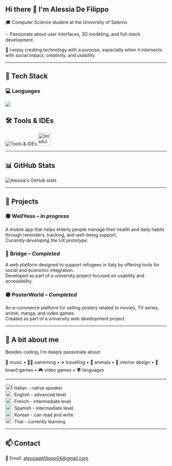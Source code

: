 ## Hi there 👋 I'm Alessia De Filippo

🎓 Computer Science student at the University of Salerno

💡 Passionate about user interfaces, 3D modeling, and full-stack development.

🧠 I enjoy creating technology with a purpose, especially when it intersects with social impact, creativity, and usability.

---

## 🔧 Tech Stack

### 💻 Languages
<p align="left">
<img src="https://skillicons.dev/icons?i=java,c,cs,js,html,css,python&theme=dark" />
</p>


## 🛠️ Tools & IDEs

<p align="left">
  <img src="https://skillicons.dev/icons?i=git,github,vscode,unity,mongodb,react" alt="Tools & IDEs" />
  <img src="https://cdn.jsdelivr.net/gh/devicons/devicon/icons/intellij/intellij-original.svg" alt="IntelliJ IDEA" width="40" height="40"/>
</p>

---

## 📊 GitHub Stats

![Alessia's GitHub stats](https://github-readme-stats.vercel.app/api?username=al3ssiaDeFilippo&show_icons=true&theme=dark)

---

## 📂 Projects

### 🟢 **WellYess** – *In progress*  
A mobile app that helps elderly people manage their health and daily habits through reminders, tracking, and well-being support.  
*Currently developing the UX prototype.*

### 🔵 **Bridge** – *Completed*  
A web platform designed to support refugees in Italy by offering tools for social and economic integration.  
Developed as part of a university project focused on usability and accessibility.

### 🟣 **PosterWorld** – *Completed*  
An e-commerce platform for selling posters related to movies, TV series, anime, manga, and video games.  
Created as part of a university web development project.

---

## 🌟 A bit about me

Besides coding, I’m deeply passionate about:

🎵 music • 🏊‍♀️ swimming • ✈️ travelling • 🐾 animals • 🏡 interior design • 🎲 board games • 🎮 video games  • 🌍 languages 

---
<img src="https://flagcdn.com/24x18/it.png" alt="Italian" width="24" height="18" /> Italian - native speaker  
<img src="https://flagcdn.com/24x18/gb.png" alt="English" width="24" height="18" /> English - advanced level  
<img src="https://flagcdn.com/24x18/fr.png" alt="French" width="24" height="18" /> French - intermediate level  
<img src="https://flagcdn.com/24x18/es.png" alt="Spanish" width="24" height="18" /> Spanish - intermediate level  
<img src="https://flagcdn.com/24x18/kr.png" alt="Korean" width="24" height="18" /> Korean - can read and write  
<img src="https://flagcdn.com/24x18/th.png" alt="Thai" width="24" height="18" /> Thai - currently learning



---

## 📫 Contact

📧 Email: [alessiadefilippo04@gmail.com](mailto:alessiadefilippo04@gmail.com)
